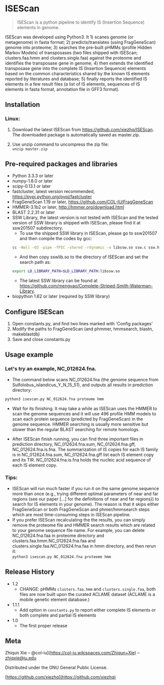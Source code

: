 # ISEScan
> ISEScan is a python pipeline to identify IS (Insertion Sequence) elements in genome.

ISEScan was developed using Python3. It 1) scanes genome (or metagenome) in fasta format; 2) predicts/translates (using FragGeneScan) genome into proteome; 3) searches the pre-built pHMMs (profile Hidden Markov Models) of transposases (two files shipped with ISEScan; clusters.faa.hmm and clusters.single.faa) against the proteome and identifies the transposase gene in genome; 4) then extends the identified transposase gene into the complete IS (Insertion Sequence) elements based on the common characteristics shared by the known IS elements reported by literatures and database; 5) finally reports the identified IS elements in a few result files (a list of IS elements, sequences of IS elements in fasta format, annotation file in GFF3 format).

## Installation

### Linux:

1. Download the latest ISEScan from https://github.com/xiezhq/ISEScan. The downloaded package is automatically saved as master.zip.

2. Use unzip command to uncompress the zip file:	
`unzip master.zip`

## Pre-required packages and libraries

* Python 3.3.3 or later
* numpy-1.8.0 or later
* scipy-0.13.1 or later
* fastcluster, latest version recommended, https://pypi.python.org/pypi/fastcluster
* FragGeneScan 1.19 or later, https://github.com/COL-IU/FragGeneScan
* HMMER-3.1b2 or later, http://hmmer.org/download.html
* BLAST 2.2.31 or later
* SSW Library, the latest version is not tested with ISEScan and the tested version of SSW library is shipped with ISEScan, please find it at ssw201507 subdirectory.
  * To use the shipped SSW library in ISEScan, please go to ssw201507 and then compile the codes by gcc:
  ```sh
  cc -Wall -O3 -pipe -fPIC -shared -rdynamic -o libssw.so ssw.c ssw.h
  ```
  * And then copy sswlib.so to the directory of ISEScan and set the search path as:
  ```sh
  export LD_LIBRARY_PATH=$LD_LIBRARY_PATH:libssw.so
  ```
  * The latest SSW library can be found at https://github.com/mengyao/Complete-Striped-Smith-Waterman-Library.
* biopython 1.62 or later (required by SSW library)

## Configure ISEScan

1. Open constants.py, and find two lines marked with 'Config packages'
2. Modify the paths to FragGeneScan (and phmmer, hmmsearch, blastn, makeblastdb)
3. Save and close constants.py

## Usage example

### Let's try an example, NC_012624.fna.

* The command below scans NC_012624.fna (the genome sequence from Sulfolobus_islandicus_Y_N_15_51), and outputs all results in prediction directory:
```sh
python3 isescan.py NC_012624.fna proteome hmm
```

* Wait for its finishing. It may take a while as ISEScan uses the HMMER to scan the genome sequences and it will use 496 profile HMM models to scan each protein sequence (predicted by FragGeneScan) in the genome sequence. HMMER searching is usually more sensitive but slower than the regular BLAST searching for remote homologs.

* After ISEScan finish running, you can find three important files in prediction directory, NC_012624.fna.sum, NC_012624.fna.gff, NC_012624.fna.is.fna. The summarization of IS copies for each IS family is in NC_012624.fna.sum, NC_012624.fna.gff list each IS element copy and its TIR. NC_012624.fna.is.fna holds the nucleic acid sequence of each IS element copy.

### Tips:
* ISEScan will run much faster if you run it on the same genome sequence more than once (e.g., trying different optimal parameters of near and far regions (see our paper [...] for the definitions of near and far regions)) to search for IS elements in your genome). The reason is that it skips either FragGeneScan or both FragGeneScan and phmer/hmmsearch steps which are most time-consuming steps in ISEScan pipeline.
* If you prefer ISEScan recalculating the the results, you can simply remove the proteome file and HMMER search results which are related to your genome sequence file name. For example, you can delete NC_012624.fna.faa in proteome directory and clusters.faa.hmm.NC_012624.fna.faa and clusters.single.faa.NC_012624.fna.faa in hmm directory, and then rerun it:   
`python3 isescan.py NC_012624.fna proteome hmm`

## Release History 
* 1.2
  * CHANGE: pHMMs `clusters.faa.hmm` and `clusters.single.faa`, both files are now built upon the curated ACLAME dataset (ACLAME is a mobile genetic element database.)
* 1.1.1
  * Add option in `constants.py` to report either complete IS elements or both complete and partial IS elements
* 1.0
  * The first proper release

## Meta
Zhiqun Xie – @col-iu](https://col-iu.wikispaces.com/Zhiqun+Xie) – zhiqxie@iu.edu

Distributed under the GNU General Public License.

[https://github.com/xiezhq](https://github.com/xiezhq)
